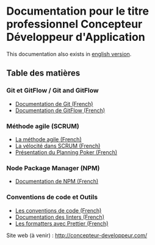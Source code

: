 # Documentation pour le titre professionnel Concepteur Développeur d'Application

This documentation also exists in [english version](README.en.md).

## Table des matières

### Git et GitFlow / Git and GitFlow

- [Documentation de Git (French)](1-basics/01-git/fr/article.md)
- [Documentation de GitFlow (French)](1-basics/02-gitflow/fr/article.md)

### Méthode agile (SCRUM)

- [La méthode agile (French)](1-basics/03-methodology/01-agile-method/fr/article.md)
- [La vélocité dans SCRUM (French)](1-basics/03-methodology/02-velocity/fr/article.md)
- [Présentation du Planning Poker (French)](1-basics/03-methodology/03-planning-poker/fr/article.md)

### Node Package Manager (NPM)

- [Documentation de NPM (French)](1-basics/04-npm/fr/article.md)

### Conventions de code et Outils

- [Les conventions de code (French)](./2-code-style/01-code-conventions/fr/article.md)
- [Documentation des linters (French)](2-code-style/02-linter/fr/article.md)
- [Les formatters avec Prettier (French)](2-code-style/03-prettier/fr/article.md)

Site web (à venir) : http://concepteur-developpeur.com/